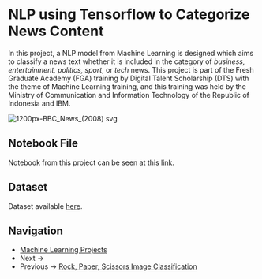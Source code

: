 # NLP using Tensorflow to Categorize News Content
In this project, a NLP model from Machine Learning is designed which aims to classify a news text whether it is included in the category of *business, entertainment, politics, sport*, or *tech* news. This project is part of the Fresh Graduate Academy (FGA) training by Digital Talent Scholarship (DTS) with the theme of Machine Learning training, and this training was held by the Ministry of Communication and Information Technology of the Republic of Indonesia and IBM.

![1200px-BBC_News_(2008) svg](https://user-images.githubusercontent.com/42953630/136902970-3474ac86-86c9-49d5-a614-c7a8896c88b5.png)

## Notebook File
Notebook from this project can be seen at this [link](https://github.com/madityarafip/My-Machine-Learning/blob/main/ML-Projects/NLP-NewsContent/Proyek1_ML_Pengembangan.ipynb).

## Dataset
Dataset available [here](https://raw.githubusercontent.com/madityarafip/My-Machine-Learning/main/Dataset/bbc-news-data.csv).

## Navigation
+ [Machine Learning Projects](https://github.com/madityarafip/My-Machine-Learning/tree/main/ML-Projects) 
+ Next -> []()
+ Previous -> [Rock, Paper, Scissors Image Classification](https://github.com/madityarafip/My-Machine-Learning/blob/main/ML-Projects/RPS-Classification/README.md)
